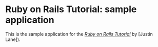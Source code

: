 # Ruby on Rails Tutorial: sample application

This is the sample application for
the [*Ruby on Rails Tutorial*](http://railstutorial.org/)
by [Justin Lane]).